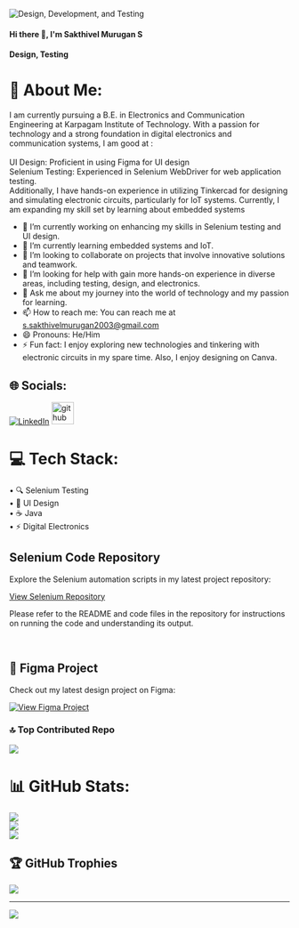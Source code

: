 ![Design, Development, and Testing](https://media.licdn.com/dms/image/D5616AQHtahn--bxEVQ/profile-displaybackgroundimage-shrink_350_1400/0/1709830385841?e=1715212800&v=beta&t=5sVXC0dPkvrIujQOvBlO2Bwq8dZ-G3iNhEASD4t0y1s)

#### Hi there 👋, I'm Sakthivel Murugan S
#### Design, Testing
# 💫 About Me:
I am currently pursuing a B.E. in Electronics and Communication Engineering at Karpagam Institute of Technology. With a passion for technology and a strong foundation in digital electronics and communication systems, I am good at :<br><br>UI Design: Proficient in using Figma for UI design <br>Selenium Testing: Experienced in Selenium WebDriver for web application testing.<br>Additionally, I have hands-on experience in utilizing Tinkercad for designing and simulating electronic circuits, particularly for IoT systems. Currently, I am expanding my skill set by learning about embedded systems


- 🔭 I’m currently working on enhancing my skills in Selenium testing and UI design. 
- 🌱 I’m currently learning embedded systems and IoT.
- 👯 I’m looking to collaborate on projects that involve innovative solutions and teamwork. 
- 🤔 I’m looking for help with  gain more hands-on experience in diverse areas, including testing, design, and electronics. 
- 💬 Ask me about  my journey into the world of technology and my passion for learning. 
- 📫 How to reach me: You can reach me at s.sakthivelmurugan2003@gmail.com 
- 😄 Pronouns:  He/Him 
- ⚡ Fun fact: I enjoy exploring new technologies and tinkering with electronic circuits in my spare time. Also, I enjoy designing on Canva. 

## 🌐 Socials:
[![LinkedIn](https://img.shields.io/badge/LinkedIn-%230077B5.svg?logo=linkedin&logoColor=white)](https://linkedin.com/in/https://www.linkedin.com/in/s-sakthivel-murugan-7515a1269/) 
[<img src='https://cdn.jsdelivr.net/npm/simple-icons@3.0.1/icons/github.svg' alt='github' height='40'>](https://github.com/SSAKTHIVELMURUGAN)   


# 💻 Tech Stack:

• 🔍 Selenium Testing <br>
• 🎨 UI Design <br>
• ☕ Java <br>
• ⚡ Digital Electronics <br>

## Selenium Code Repository

Explore the Selenium automation scripts in my latest project repository:

[View Selenium Repository](https://github.com/SSAKTHIVELMURUGAN/Practice-Page-Web-Automation.git)

Please refer to the README and code files in the repository for instructions on running the code and understanding its output.

<br>

## 🎨 Figma Project

Check out my latest design project on Figma:

[![View Figma Project](https://img.shields.io/badge/View%20on%20Figma-prototype-blue)](https://www.figma.com/proto/wYOvq8mOcAKVNMmd1su7SL/Blogs?node-id=3-179&t=r6BMTjgfUJgJGlWV-1&starting-point-node-id=13%3A4&mode=design)


### 🔝 Top Contributed Repo
![](https://github-contributor-stats.vercel.app/api?username=SSAKTHIVELMURUGAN&limit=5&theme=dark&combine_all_yearly_contributions=true)

# 📊 GitHub Stats:
![](https://github-readme-stats.vercel.app/api?username=SSAKTHIVELMURUGAN&theme=default&hide_border=false&include_all_commits=true&count_private=false)<br/>
![](https://github-readme-streak-stats.herokuapp.com/?user=SSAKTHIVELMURUGAN&theme=default&hide_border=false)<br/>
![](https://github-readme-stats.vercel.app/api/top-langs/?username=SSAKTHIVELMURUGAN&theme=default&hide_border=false&include_all_commits=true&count_private=false&layout=compact)


## 🏆 GitHub Trophies
![](https://github-profile-trophy.vercel.app/?username=SSAKTHIVELMURUGAN&theme=radical&no-frame=false&no-bg=true&margin-w=4)


---
[![](https://visitcount.itsvg.in/api?id=SSAKTHIVELMURUGAN&icon=0&color=0)](https://visitcount.itsvg.in)


